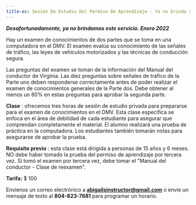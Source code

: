 ```yaml
---
title-es: Sesión De Estudio Del Permiso De Aprendizaje - Ya no brinda servicio
---
```

***Desafortunadamente, ya no brindamos este servicio. Enero 2022***

Hay un examen de conocimientos de dos partes que se toma en una computadora en el DMV. El examen evalúa su conocimiento de las señales de tráfico, las leyes de vehículos motorizados y las técnicas de conducción segura.

Las preguntas del examen se toman de la información del Manual del conductor de Virginia. Las diez preguntas sobre señales de tráfico de la Parte uno deben responderse correctamente antes de poder realizar el examen de conocimientos generales de la Parte dos. Debe obtener al menos un 80% en estas preguntas para aprobar la segunda parte.

**Clase** : ofrecemos tres horas de sesión de estudio privada para prepararse para el examen de conocimientos en el DMV. Esta clase específica se enfoca en el área de debilidad de cada estudiante para asegurar que comprendan completamente el material. El alumno realizará una prueba de práctica en la computadora. Los estudiantes también tomarán notas para asegurarse de aprobar la prueba.

**Requisito previo** : esta clase está dirigida a personas de 15 años y 6 meses. NO debe haber tomado la prueba del permiso de aprendizaje por tercera vez. Si tomó el examen por tercera vez, debe tomar el "Manual del conductor - Clase de reexamen".

 **Tarifa:**  $ 100

Envíenos un correo electrónico a **abigailsinstructor@gmail.com** o envíe un mensaje de texto al **804-823-7681** para programar un horario.